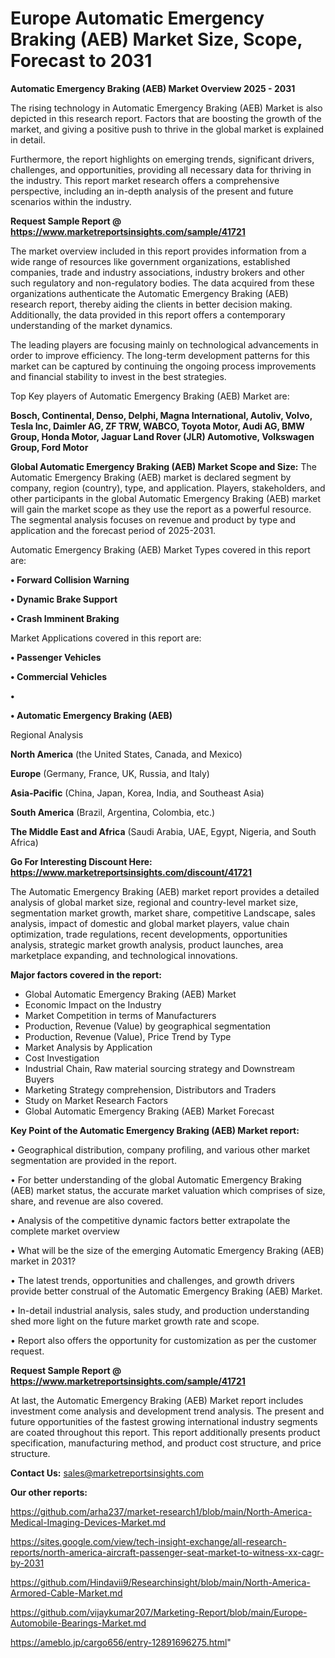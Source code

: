 # Europe Automatic Emergency Braking (AEB) Market Size, Scope, Forecast to 2031

<Strong> Automatic Emergency Braking (AEB) Market Overview 2025 - 2031</strong>

The rising technology in Automatic Emergency Braking (AEB) Market is also depicted in this research report. Factors that are boosting the growth of the market, and giving a positive push to thrive in the global market is explained in detail.

Furthermore, the report highlights on emerging trends, significant drivers, challenges, and opportunities, providing all necessary data for thriving in the industry. This report market research offers a comprehensive perspective, including an in-depth analysis of the present and future scenarios within the industry.

<strong>Request Sample Report @ <a href=https://www.marketreportsinsights.com/sample/41721>https://www.marketreportsinsights.com/sample/41721</a></strong>

The market overview included in this report provides information from a wide range of resources like government organizations, established companies, trade and industry associations, industry brokers and other such regulatory and non-regulatory bodies. The data acquired from these organizations authenticate the Automatic Emergency Braking (AEB) research report, thereby aiding the clients in better decision making. Additionally, the data provided in this report offers a contemporary understanding of the market dynamics.

The leading players are focusing mainly on technological advancements in order to improve efficiency. The long-term development patterns for this market can be captured by continuing the ongoing process improvements and financial stability to invest in the best strategies.

Top Key players of Automatic Emergency Braking (AEB) Market are:

<strong>Bosch, Continental, Denso, Delphi, Magna International, Autoliv, Volvo, Tesla Inc, Daimler AG, ZF TRW, WABCO, Toyota Motor, Audi AG, BMW Group, Honda Motor, Jaguar Land Rover (JLR) Automotive, Volkswagen Group, Ford Motor</strong>

<strong><b>Global Automatic Emergency Braking (AEB) Market Scope and Size:</b></strong>
The Automatic Emergency Braking (AEB) market is declared segment by company, region (country), type, and application. Players, stakeholders, and other participants in the global Automatic Emergency Braking (AEB) market will gain the market scope as they use the report as a powerful resource. The segmental analysis focuses on revenue and product by type and application and the forecast period of 2025-2031.

Automatic Emergency Braking (AEB) Market Types covered in this report are:

<strong>•  Forward Collision Warning

•  Dynamic Brake Support

•  Crash Imminent Braking</strong>

Market Applications covered in this report are:

<strong>•  Passenger Vehicles

•  Commercial Vehicles

•  

•  Automatic Emergency Braking (AEB)</strong> 

Regional Analysis

<strong>North America</strong> (the United States, Canada, and Mexico)

<strong>Europe</strong> (Germany, France, UK, Russia, and Italy)

<strong>Asia-Pacific</strong> (China, Japan, Korea, India, and Southeast Asia)

<strong>South America</strong> (Brazil, Argentina, Colombia, etc.)

<strong>The Middle East and Africa</strong> (Saudi Arabia, UAE, Egypt, Nigeria, and South Africa)

<strong>Go For Interesting Discount Here: <a href=https://www.marketreportsinsights.com/discount/41721>https://www.marketreportsinsights.com/discount/41721</a></strong>

The Automatic Emergency Braking (AEB) market report provides a detailed analysis of global market size, regional and country-level market size, segmentation market growth, market share, competitive Landscape, sales analysis, impact of domestic and global market players, value chain optimization, trade regulations, recent developments, opportunities analysis, strategic market growth analysis, product launches, area marketplace expanding, and technological innovations.

<strong><b>Major factors covered in the report:</b></strong>
<ul>
  <li>Global Automatic Emergency Braking (AEB) Market </li>
  <li>Economic Impact on the Industry</li>
  <li>Market Competition in terms of Manufacturers</li>
  <li>Production, Revenue (Value) by geographical segmentation</li>
  <li>Production, Revenue (Value), Price Trend by Type</li>
  <li>Market Analysis by Application</li>
  <li>Cost Investigation</li>
  <li>Industrial Chain, Raw material sourcing strategy and Downstream Buyers</li>
  <li>Marketing Strategy comprehension, Distributors and Traders</li>
  <li>Study on Market Research Factors</li>
  <li>Global Automatic Emergency Braking (AEB) Market Forecast</li>
</ul>

<strong><b>Key Point of the Automatic Emergency Braking (AEB) Market report:</b></strong>

• Geographical distribution, company profiling, and various other market segmentation are provided in the report.

• For better understanding of the global Automatic Emergency Braking (AEB) market status, the accurate market valuation which comprises of size, share, and revenue are also covered.

• Analysis of the competitive dynamic factors better extrapolate the complete market overview

• What will be the size of the emerging Automatic Emergency Braking (AEB) market in 2031?

• The latest trends, opportunities and challenges, and growth drivers provide better construal of the Automatic Emergency Braking (AEB) Market.

• In-detail industrial analysis, sales study, and production understanding shed more light on the future market growth rate and scope.

• Report also offers the opportunity for customization as per the customer request.

<strong>Request Sample Report @ <a href=https://www.marketreportsinsights.com/sample/41721>https://www.marketreportsinsights.com/sample/41721</a></strong>

At last, the Automatic Emergency Braking (AEB) Market report includes investment come analysis and development trend analysis. The present and future opportunities of the fastest growing international industry segments are coated throughout this report. This report additionally presents product specification, manufacturing method, and product cost structure, and price structure.

<strong>Contact Us:</strong>
sales@marketreportsinsights.com

<strong>Our other reports:</strong>

<a href=https://github.com/arha237/market-research1/blob/main/North-America-Medical-Imaging-Devices-Market.md>https://github.com/arha237/market-research1/blob/main/North-America-Medical-Imaging-Devices-Market.md</a>

<a href=https://sites.google.com/view/tech-insight-exchange/all-research-reports/north-america-aircraft-passenger-seat-market-to-witness-xx-cagr-by-2031>https://sites.google.com/view/tech-insight-exchange/all-research-reports/north-america-aircraft-passenger-seat-market-to-witness-xx-cagr-by-2031</a>

<a href=https://github.com/Hindavii9/Researchinsight/blob/main/North-America-Armored-Cable-Market.md>https://github.com/Hindavii9/Researchinsight/blob/main/North-America-Armored-Cable-Market.md</a>

<a href=https://github.com/vijaykumar207/Marketing-Report/blob/main/Europe-Automobile-Bearings-Market.md>https://github.com/vijaykumar207/Marketing-Report/blob/main/Europe-Automobile-Bearings-Market.md</a>

<a href=https://ameblo.jp/cargo656/entry-12891696275.html>https://ameblo.jp/cargo656/entry-12891696275.html</a>"
